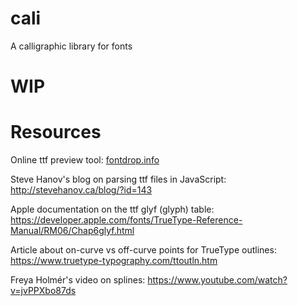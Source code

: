 
# cali

A calligraphic library for fonts

# WIP

# Resources

Online ttf preview tool:  [fontdrop.info](https://www.fontdrop.info)

Steve Hanov's blog on parsing ttf files in JavaScript:  http://stevehanov.ca/blog/?id=143

Apple documentation on the ttf glyf (glyph) table:  https://developer.apple.com/fonts/TrueType-Reference-Manual/RM06/Chap6glyf.html

Article about on-curve vs off-curve points for TrueType outlines: https://www.truetype-typography.com/ttoutln.htm

Freya Holmér's video on splines: https://www.youtube.com/watch?v=jvPPXbo87ds

